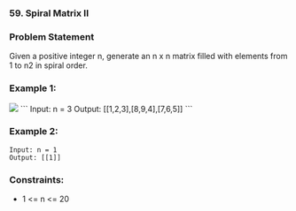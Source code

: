 ### 59. Spiral Matrix II


### Problem Statement
Given a positive integer n, generate an n x n matrix filled with elements from 1 to n2 in spiral order.

 

### Example 1:

<img src='https://assets.leetcode.com/uploads/2020/11/13/spiraln.jpg'>
```
Input: n = 3
Output: [[1,2,3],[8,9,4],[7,6,5]]
```

### Example 2:
```
Input: n = 1
Output: [[1]]
```

### Constraints:

* 1 <= n <= 20